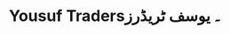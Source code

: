 ---
title: "Yousuf Traders۔ یوسف ٹریڈرز"
url: /karachi/yousuf-traders-ywsf-ttryddrz/
shop: wholesale
---